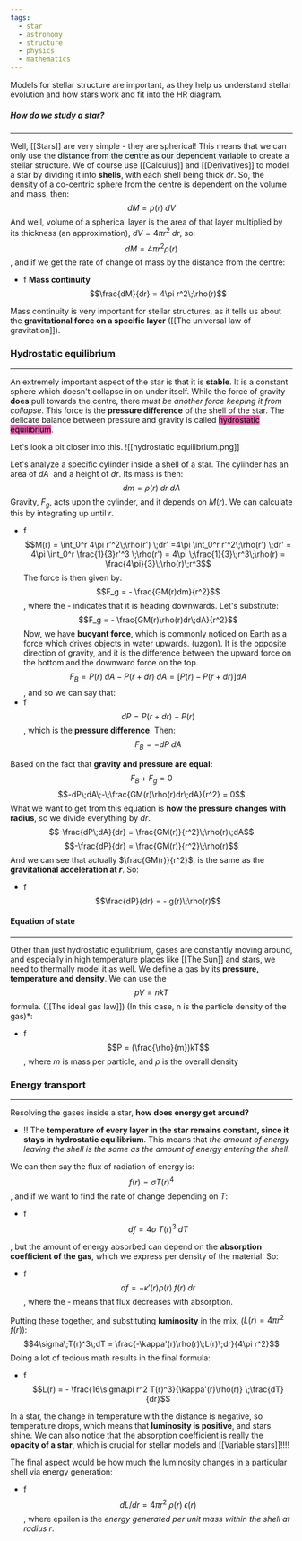 ```yaml
---
tags:
  - star
  - astronomy
  - structure
  - physics
  - mathematics
---
```

Models for stellar structure are important, as they help us understand stellar evolution and how stars work and fit into the HR diagram. 

##### How do we study a star?
---
Well, [[Stars]] are very simple - they are spherical! This means that we can only use the <mark style="background: #F0F6F6;">distance from the centre as our dependent variable</mark> to create a stellar structure. We of course use [[Calculus]] and [[Derivatives]] to model a star by dividing it into **shells**, with each shell being thick $dr$. So, the density of a co-centric sphere from the centre is dependent on the volume and mass, then:$$dM = \rho(r)\;dV$$
And well, volume of a spherical layer is the area of that layer multiplied by its thickness (an approximation), $dV = 4\pi r^2 \;dr$, so:$$dM = 4\pi r^2 \rho(r)$$, and if we get the rate of change of mass by the distance from the centre:

- f **Mass continuity**$$\frac{dM}{dr} = 4\pi r^2\;\rho(r)$$ 

Mass continuity is very important for stellar structures, as it tells us about the **gravitational force on a specific layer** ([[The universal law of gravitation]]). 

### Hydrostatic equilibrium
---
An extremely important aspect of the star is that it is **stable**. It is a constant sphere which doesn't collapse in on under itself. While the force of gravity **does** pull towards the centre, there *must be another force keeping it from collapse*. This force is the **pressure difference** of the shell of the star. The delicate balance between pressure and gravity is called <mark style="background: #EA63Ac;">hydrostatic equilibrium</mark>. 

Let's look a bit closer into this.
![[hydrostatic equilibrium.png]]

Let's analyze a specific cylinder inside a shell of a star. The cylinder has an area of $dA~$ and a height of $dr$. Its mass is then:$$dm = \rho(r) \;dr\; dA$$
Gravity, $F_g$, acts upon the cylinder, and it depends on $M(r)$. We can calculate this by integrating up until $r$. 
- f $$M(r) = \int_0^r 4\pi r'^2\;\rho(r') \;dr' =4\pi \int_0^r  r'^2\;\rho(r') \;dr' = 4\pi \int_0^r \frac{1}{3}r'^3 \;\rho(r') = 4\pi \;\frac{1}{3}\;r^3\;\rho(r) = \frac{4\pi}{3}\;\rho(r)\;r^3$$
The force is then given by:$$F_g = - \frac{GM(r)dm}{r^2}$$, where the - indicates that it is heading downwards. Let's substitute:$$F_g = - \frac{GM(r)\rho(r)dr\;dA}{r^2}$$ Now, we have **buoyant force**, which is commonly noticed on Earth as a force which drives objects in water upwards. (uzgon). It is the opposite direction of gravity, and it is the difference between the upward force on the bottom and the downward force on the top. $$F_B = P(r)\;dA - P(r+dr)\;dA = [P(r)- P(r+dr)] dA$$, and so we can say that:
- f $$dP = P(r+dr) - P(r)$$, which is the **pressure difference**. Then:$$F_B = -dP\;dA$$

Based on the fact that **gravity and pressure are equal:** $$F_B + F_g = 0$$$$-dP\;dA\;-\;\frac{GM(r)\rho(r)dr\;dA}{r^2} = 0$$
What we want to get from this equation is **how the pressure changes with radius**, so we divide everything by $dr$. $$-\frac{dP\;dA}{dr} = \frac{GM(r)}{r^2}\;\rho(r)\;dA$$$$-\frac{dP}{dr} = \frac{GM(r)}{r^2}\;\rho(r)$$
And we can see that actually $\frac{GM(r)}{r^2}$, is the same as the **gravitational acceleration at $r$**. So:

- f $$\frac{dP}{dr} = - g(r)\;\rho(r)$$

#### Equation of state
---
Other than just hydrostatic equilibrium, gases are constantly moving around, and especially in high temperature places like [[The Sun]] and stars, we need to thermally model it as well. We define a gas by its **pressure, temperature and density**. We can use the$$pV = nkT$$ formula. ([[The ideal gas law]]) (In this case, n is the particle density of the gas)*:
- f $$P = (\frac{\rho}{m})kT$$, where $m$ is mass per particle, and $\rho$ is the overall density
 
### Energy transport
---
Resolving the gases inside a star, **how does energy get around?**

- !! The **temperature of every layer in the star remains constant, since it stays in hydrostatic equilibrium**. This means that *the amount of energy leaving the shell is the same as the amount of energy entering the shell*.

We can then say the flux of radiation of energy is:$$f(r) = \sigma T(r)^4$$, and if we want to find the rate of change depending on $T$:
- f $$df = 4\sigma\;T(r)^3\;dT$$

, but the amount of energy absorbed can depend on the **absorption coefficient of the gas**, which we express per density of the material. So:

- f $$df = -\kappa'(r)\rho(r)\;f(r)\;dr$$, where the - means that flux decreases with absorption. 

Putting these together, and substituting **luminosity** in the mix, ($L(r) = 4\pi r^2\;f(r)$):
$$4\sigma\;T(r)^3\;dT = \frac{-\kappa'(r)\rho(r)\;L(r)\;dr}{4\pi r^2}$$
Doing a lot of tedious math results in the final formula:
- f $$L(r) = - \frac{16\sigma\pi r^2 T(r)^3}{\kappa'(r)\rho(r)} \;\frac{dT}{dr}$$

In a star, the change in temperature with the distance is negative, so temperature drops, which means that **luminosity is positive**, and stars shine. We can also notice that the absorption coefficient is really the **opacity of a star**, which is crucial for stellar models and [[Variable stars]]!!!! 

The final aspect would be how much the luminosity changes in a particular shell via energy generation:
- f $$dL/dr = 4\pi r^2\;\rho(r)\;\epsilon(r)$$, where epsilon is the *energy generated per unit mass within the shell at radius r*. 


